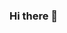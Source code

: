 ### Hi there 👋

<!--
**MadhuriRavinuthala/MadhuriRavinuthala** is a ✨ _special_ ✨ repository because its `README.md` (this file) appears on your GitHub profile.

Here are some ideas to get you started:

- 🔭 I’m currently working on ...API testing
- 🌱 I’m currently learning ...Automation Testing
- 👯 I’m looking to collaborate on ...Testing projects
- 🤔 I’m looking for help with ...
- 💬 Ask me about ...
- 📫 How to reach me: ...
- 😄 Pronouns: ...
- ⚡ Fun fact: ...
-->
